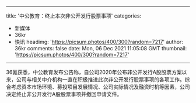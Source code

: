 
---
title: '中公教育：终止本次非公开发行股票事项'
categories: 
 - 新媒体
 - 36kr
 - 快讯
headimg: 'https://picsum.photos/400/300?random=7217'
author: 36kr
comments: false
date: Mon, 06 Dec 2021 11:05:08 GMT
thumbnail: 'https://picsum.photos/400/300?random=7217'
---

<div>   
36氪获悉，中公教育发布公告称，自公司2020年公布非公开发行A股股票方案以来，公司与相关中介机构一直在积极推进此次非公开发行股票事项的各项工作。综合考虑资本市场环境、募投项目发展情况、公司实际情况及融资时机等因素，公司决定终止非公开发行A股股票事项并撤回申请文件。  
</div>
            